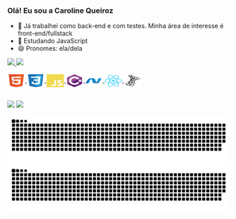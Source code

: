 ### Olá! Eu sou a Caroline Queiroz

- 🔭 Já trabalhei como back-end e com testes. Minha área de interesse é front-end/fullstack
- 🌱 Estudando JavaScript
- 😄 Pronomes: ela/dela

<div>
  <a href="https://github.com/carolinequeirozz">
  <img height="180em" src="https://github-readme-stats.vercel.app/api?username=carolinequeirozz&show_icons=true&theme=dracula&include_all_commits=true&count_private=true"/>
  <img height="180em" src="https://github-readme-stats.vercel.app/api/top-langs/?username=carolinequeirozz&layout=compact&langs_count=7&theme=dracula"/>
</div>
  
  <div style="display: inline_block"><br>
    <img align="center" alt="Rafa-HTML" height="30" width="40" src="https://raw.githubusercontent.com/devicons/devicon/master/icons/html5/html5-original.svg">
    <img align="center" alt="Rafa-CSS" height="30" width="40" src="https://raw.githubusercontent.com/devicons/devicon/master/icons/css3/css3-original.svg">
    <img align="center" alt="Rafa-Js" height="30" width="40" src="https://raw.githubusercontent.com/devicons/devicon/master/icons/javascript/javascript-plain.svg">
    <img align="center" alt="Rafa-React" height="30" width="40" src="https://github.com/devicons/devicon/blob/master/icons/csharp/csharp-original.svg">
    <img align="center" alt="Rafa-React" height="30" width="40" src="https://github.com/devicons/devicon/blob/master/icons/dot-net/dot-net-original.svg">
    <img align="center" alt="Rafa-React" height="30" width="40" src="https://raw.githubusercontent.com/devicons/devicon/master/icons/react/react-original.svg">
    <img align="center" alt="Rafa-React" height="30" width="40" src="https://github.com/devicons/devicon/blob/master/icons/microsoftsqlserver/microsoftsqlserver-plain.svg">
</div>

##

<div>
<a href = "https://www.linkedin.com/in/carolinequeirozz/" target = "_blank"> <img src="https://img.shields.io/badge/LinkedIn-0077B5?style=for-the-badge&logo=linkedin&logoColor=white" target = "_blank"></a>
<a href = "mailto:cfcarolinequeiroz@hotmail.com"><img src = "https://img.shields.io/badge/Gmail-D14836?style=for-the-badge&logo=gmail&logoColor=white" target="_blank"></a>

![github contribution grid snake animation](https://raw.githubusercontent.com/platane/platane/output/github-contribution-grid-snake-dark.svg#gh-dark-mode-only)![github contribution grid snake animation](https://raw.githubusercontent.com/platane/platane/output/github-contribution-grid-snake.svg#gh-light-mode-only)

</div>
